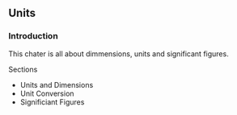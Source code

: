## Units

### Introduction

This chater is all about dimmensions, units and significant figures.

Sections

 * Units and Dimensions
 * Unit Conversion
 * Significiant Figures
 